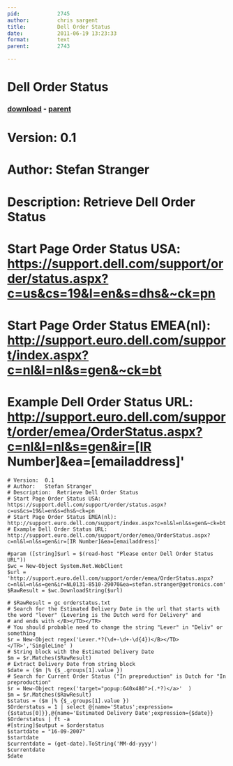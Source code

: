 ```yaml
---
pid:            2745
author:         chris sargent
title:          Dell Order Status
date:           2011-06-19 13:23:33
format:         text
parent:         2743

---
```


# Dell Order Status

### [download](//scripts/2745.txt) - [parent](//scripts/2743.md)

# Version:	0.1
# Author:	Stefan Stranger
# Description:	Retrieve Dell Order Status
# Start Page Order Status USA: https://support.dell.com/support/order/status.aspx?c=us&cs=19&l=en&s=dhs&~ck=pn
# Start Page Order Status EMEA(nl): http://support.euro.dell.com/support/index.aspx?c=nl&l=nl&s=gen&~ck=bt
# Example Dell Order Status URL: http://support.euro.dell.com/support/order/emea/OrderStatus.aspx?c=nl&l=nl&s=gen&ir=[IR Number]&ea=[emailaddress]'

```text
# Version:	0.1
# Author:	Stefan Stranger
# Description:	Retrieve Dell Order Status
# Start Page Order Status USA: https://support.dell.com/support/order/status.aspx?c=us&cs=19&l=en&s=dhs&~ck=pn
# Start Page Order Status EMEA(nl): http://support.euro.dell.com/support/index.aspx?c=nl&l=nl&s=gen&~ck=bt
# Example Dell Order Status URL: http://support.euro.dell.com/support/order/emea/OrderStatus.aspx?c=nl&l=nl&s=gen&ir=[IR Number]&ea=[emailaddress]'

#param ([string]$url = $(read-host "Please enter Dell Order Status URL"))
$wc = New-Object System.Net.WebClient
$url = 'http://support.euro.dell.com/support/order/emea/OrderStatus.aspx?c=nl&l=nl&s=gen&ir=NL0131-8510-29070&ea=stefan.stranger@getronics.com'
$RawResult = $wc.DownloadString($url)

# $RawResult = gc orderstatus.txt
# Search for the Estimated Delivery Date in the url that starts with the word "lever" (Levering is the Dutch word for Delivery" and 
# and ends with </B></TD></TR>
# You should probable need to change the string "Lever" in "Deliv" or something
$r = New-Object regex('Lever.*?(\d+-\d+-\d{4})</B></TD></TR>','SingleLine' )
# String block with the Estimated Delivery Date
$m = $r.Matches($RawResult)
# Extract Delivery Date from string block
$date = ($m |% {$_.groups[1].value })
# Search for Current Order Status ("In preproduction" is Dutch for "In preproduction"
$r = New-Object regex('target="popup:640x480">(.*?)</a>'  )
$m = $r.Matches($RawResult)
$status = ($m |% {$_.groups[1].value }) 
$Orderstatus = 1 | select @{name='Status';expression={$status[0]}},@{name='Estimated Delivery Date';expression={$date}}
$Orderstatus | ft -a
#[string]$output = $orderstatus
$startdate = "16-09-2007"
$startdate
$currentdate = (get-date).ToString('MM-dd-yyyy')
$currentdate
$date
```
